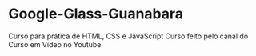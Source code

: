 # Google-Glass-Guanabara

Curso para prática de HTML, CSS e JavaScript
Curso feito pelo canal do Curso em Vídeo no Youtube
